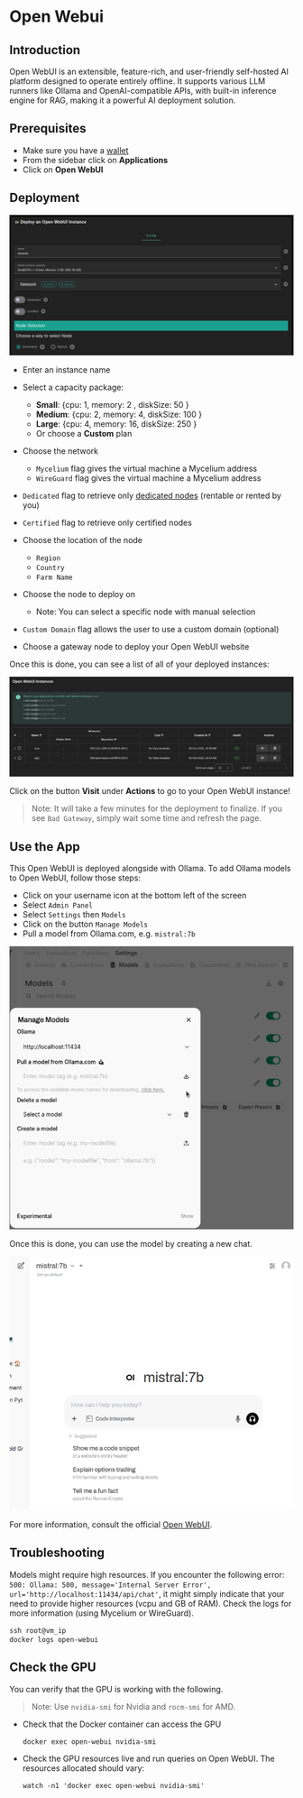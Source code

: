 <h1> Open Webui </h1>

## Introduction

Open WebUI is an extensible, feature-rich, and user-friendly self-hosted AI platform designed to operate entirely offline. It supports various LLM runners like Ollama and OpenAI-compatible APIs, with built-in inference engine for RAG, making it a powerful AI deployment solution.

## Prerequisites

- Make sure you have a [wallet](../wallet_connector.md)
- From the sidebar click on **Applications**
- Click on **Open WebUI**

## Deployment

![ ](./img/openwebui.png)

- Enter an instance name

- Select a capacity package:

  - **Small**: {cpu: 1, memory: 2 , diskSize: 50 }
  - **Medium**: {cpu: 2, memory: 4, diskSize: 100 }
  - **Large**: {cpu: 4, memory: 16, diskSize: 250 }
  - Or choose a **Custom** plan
- Choose the network
   - `Mycelium` flag gives the virtual machine a Mycelium address
   - `WireGuard` flag gives the virtual machine a Mycelium address
- `Dedicated` flag to retrieve only [dedicated nodes](../deploy/node_finder.md#dedicated-nodes) (rentable or rented by you)
- `Certified` flag to retrieve only certified nodes
- Choose the location of the node
  - `Region`
  - `Country`
  - `Farm Name`
- Choose the node to deploy on
  - Note: You can select a specific node with manual selection
- `Custom Domain` flag allows the user to use a custom domain (optional)
- Choose a gateway node to deploy your Open WebUI website

Once this is done, you can see a list of all of your deployed instances:

![ ](./img/openwebui_list.png)

Click on the button **Visit** under **Actions** to go to your Open WebUI instance!

> Note: It will take a few minutes for the deployment to finalize. If you see `Bad Gateway`, simply wait some time and refresh the page.

## Use the App

This Open WebUI is deployed alongside with Ollama. To add Ollama models to Open WebUI, follow those steps:

- Click on your username icon at the bottom left of the screen
- Select `Admin Panel`
- Select `Settings` then `Models`
- Click on the button `Manage Models`
- Pull a model from Ollama.com, e.g. `mistral:7b`

![openwebui_models](./img/oi_models.png)

Once this is done, you can use the model by creating a new chat.

![oi_chat](./img/oi_chat.png)

For more information, consult the official [Open WebUI](https://docs.openwebui.com/).

## Troubleshooting

Models might require high resources. If you encounter the following error: `500: Ollama: 500, message='Internal Server Error', url='http://localhost:11434/api/chat'`, it might simply indicate that your need to provide higher resources (vcpu and GB of RAM). Check the logs for more information (using Mycelium or WireGuard).

```
ssh root@vm_ip
docker logs open-webui
```

## Check the GPU

You can verify that the GPU is working with the following.

> Note: Use `nvidia-smi` for Nvidia and `rocm-smi` for AMD.

- Check that the Docker container can access the GPU
  ```
  docker exec open-webui nvidia-smi
  ```
- Check the GPU resources live and run queries on Open WebUI. The resources allocated should vary:
  ```
  watch -n1 'docker exec open-webui nvidia-smi'
  ```